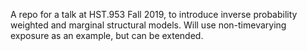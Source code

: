 A repo for a talk at HST.953 Fall 2019, to introduce inverse probability weighted and marginal structural models. Will use non-timevarying exposure as an example, but can be extended. 

